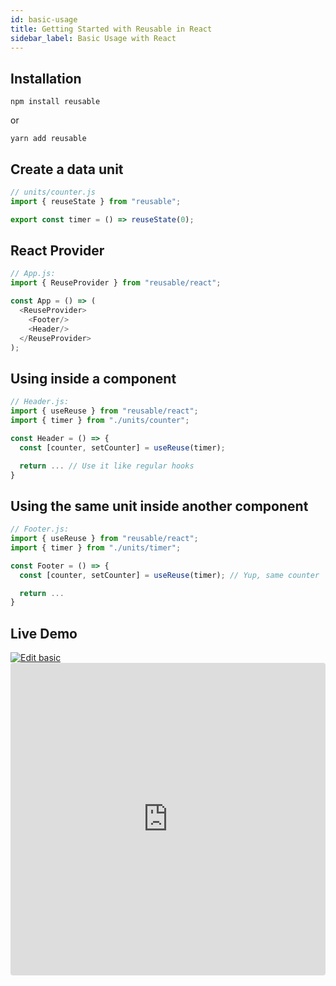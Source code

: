 ```yaml
---
id: basic-usage
title: Getting Started with Reusable in React
sidebar_label: Basic Usage with React
---
```


## Installation
```
npm install reusable
```
or
```
yarn add reusable
```

## Create a data unit
```javascript
// units/counter.js
import { reuseState } from "reusable";

export const timer = () => reuseState(0);
```

## React Provider
```javascript
// App.js:
import { ReuseProvider } from "reusable/react";

const App = () => (
  <ReuseProvider>
    <Footer/>
    <Header/>
  </ReuseProvider>
);

```
## Using inside a component
```javascript
// Header.js:
import { useReuse } from "reusable/react";
import { timer } from "./units/counter";

const Header = () => {
  const [counter, setCounter] = useReuse(timer);

  return ... // Use it like regular hooks
}
```

## Using the same unit inside another component
```javascript
// Footer.js:
import { useReuse } from "reusable/react";
import { timer } from "./units/timer";

const Footer = () => {
  const [counter, setCounter] = useReuse(timer); // Yup, same counter

  return ...
}
```

## Live Demo
<a target="blank" href="https://codesandbox.io/s/github/reusablejs/reusable/tree/examples/examples/basic?fontsize=14&module=%2Fsrc%2Findex.js">
  <img alt="Edit basic" src="https://codesandbox.io/static/img/play-codesandbox.svg">
</a>

<iframe src="https://codesandbox.io/embed/github/reusablejs/reusable/tree/examples/examples/basic?fontsize=14&module=%2Fsrc%2Findex.js" title="basic" style="width:100%; height:500px; border:0; border-radius: 4px; overflow:hidden;" sandbox="allow-modals allow-forms allow-popups allow-scripts allow-same-origin"></iframe>